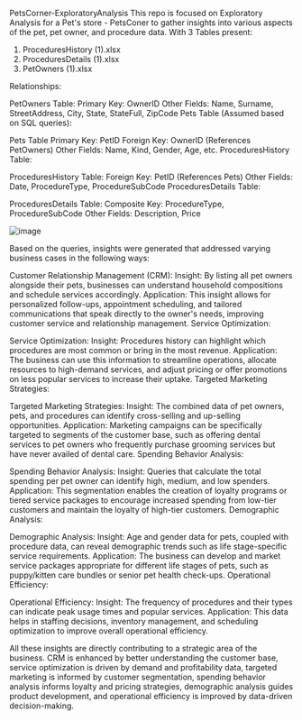 PetsCorner-ExploratoryAnalysis
This repo is focused on Exploratory Analysis for a Pet's store - PetsConer to gather insights into various aspects of the pet, pet owner, and procedure data.
With 3 Tables present: 
1. ProceduresHistory (1).xlsx
2. ProceduresDetails (1).xlsx
3. PetOwners (1).xlsx

Relationships:

PetOwners Table:
Primary Key: OwnerID
Other Fields: Name, Surname, StreetAddress, City, State, StateFull, ZipCode
Pets Table (Assumed based on SQL queries):

Pets Table 
Primary Key: PetID
Foreign Key: OwnerID (References PetOwners)
Other Fields: Name, Kind, Gender, Age, etc.
ProceduresHistory Table:

ProceduresHistory Table:
Foreign Key: PetID (References Pets)
Other Fields: Date, ProcedureType, ProcedureSubCode
ProceduresDetails Table:

ProceduresDetails Table:
Composite Key: ProcedureType, ProcedureSubCode
Other Fields: Description, Price

![image](https://github.com/FarahFat/PetsCorner-ExploratoryAnalysis/assets/159918297/9344377a-a20a-4fcf-a86d-3dc06044bd0c)

Based on the queries, insights were generated that addressed varying business cases in the following ways:

Customer Relationship Management (CRM):
Insight: By listing all pet owners alongside their pets, businesses can understand household compositions and schedule services accordingly.
Application: This insight allows for personalized follow-ups, appointment scheduling, and tailored communications that speak directly to the owner's needs, improving customer service and relationship management.
Service Optimization:

Service Optimization:
Insight: Procedures history can highlight which procedures are most common or bring in the most revenue.
Application: The business can use this information to streamline operations, allocate resources to high-demand services, and adjust pricing or offer promotions on less popular services to increase their uptake.
Targeted Marketing Strategies:

Targeted Marketing Strategies:
Insight: The combined data of pet owners, pets, and procedures can identify cross-selling and up-selling opportunities.
Application: Marketing campaigns can be specifically targeted to segments of the customer base, such as offering dental services to pet owners who frequently purchase grooming services but have never availed of dental care.
Spending Behavior Analysis:

Spending Behavior Analysis:
Insight: Queries that calculate the total spending per pet owner can identify high, medium, and low spenders.
Application: This segmentation enables the creation of loyalty programs or tiered service packages to encourage increased spending from low-tier customers and maintain the loyalty of high-tier customers.
Demographic Analysis:

Demographic Analysis:
Insight: Age and gender data for pets, coupled with procedure data, can reveal demographic trends such as life stage-specific service requirements.
Application: The business can develop and market service packages appropriate for different life stages of pets, such as puppy/kitten care bundles or senior pet health check-ups.
Operational Efficiency:

Operational Efficiency:
Insight: The frequency of procedures and their types can indicate peak usage times and popular services.
Application: This data helps in staffing decisions, inventory management, and scheduling optimization to improve overall operational efficiency.

All these insights are directly contributing to a strategic area of the business. CRM is enhanced by better understanding the customer base, service optimization is driven by demand and profitability data, targeted marketing is informed by customer segmentation, spending behavior analysis informs loyalty and pricing strategies, demographic analysis guides product development, and operational efficiency is improved by data-driven decision-making.
